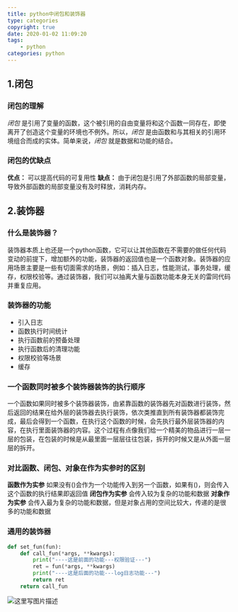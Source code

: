 ```yaml
---
title: python中闭包和装饰器
type: categories
copyright: true
date: 2020-01-02 11:09:20
tags:
    - python
categories: python
---
```

## 1.闭包
### 闭包的理解
   *闭包* 是引用了变量的函数，这个被引用的自由变量将和这个函数一同存在，即使离开了创造这个变量的环境也不例外。所以，*闭包* 是由函数和与其相关的引用环境组合而成的实体。简单来说，*闭包* 就是数据和功能的结合。
<!--more-->
### 闭包的优缺点
 **优点：** 可以提高代码的可复用性
 **缺点：** 由于闭包是引用了外部函数的局部变量，导致外部函数的局部变量没有及时释放，消耗内存。

 
## 2.装饰器
### 什么是装饰器？
装饰器本质上也还是一个python函数，它可以让其他函数在不需要的做任何代码变动的前提下，增加额外的功能，装饰器的返回值也是一个函数对象。装饰器的应用场景主要是一些有切面需求的场景，例如：插入日志，性能测试，事务处理，缓存，权限校验等。通过装饰器，我们可以抽离大量与函数功能本身无关的雷同代码并重复应用。
### 装饰器的功能

 - 引入日志
 - 函数执行时间统计
 - 执行函数前的预备处理
 - 执行函数后的清理功能
 - 权限校验等场景
 - 缓存
 
### 一个函数同时被多个装饰器装饰的执行顺序
 一个函数如果同时被多个装饰器装饰，由紧靠函数的装饰器先对函数进行装饰，然后返回的结果在给外层的装饰器去执行装饰，依次类推直到所有装饰器都装饰完成，最后会得到一个函数，在执行这个函数的时候，会先执行最外层装饰器的内容，在执行里面装饰器的内容。这个过程有点像我们给一个精美的物品进行一层一层的包装，在包装的时候是从最里面一层层往往包装，拆开的时候又是从外面一层层的拆开。
### 对比函数、闭包、对象在作为实参时的区别
**函数作为实参**  如果没有()会作为一个功能传入到另一个函数，如果有()，则会传入这个函数的执行结果即返回值
**闭包作为实参**  会传入较为复杂的功能和数据
**对象作为实参**  会传入最为复杂的功能和数据，但是对象占用的空间比较大，传递的是很多的功能和数据
### 通用的装饰器

```python
def set_fun(fun):
	def call_fun(*args, **kwargs):
		print("----这是前面的功能---权限验证---")
		ret = fun(*args, **kwargs)
		print("----这是后面的功能---log日志功能---")
		return ret
	return call_fun
```
![这里写图片描述](https://imgconvert.csdnimg.cn/aHR0cDovL2ltZy5ibG9nLmNzZG4ubmV0LzIwMTgwMTI1MjI0NjA4NDQ2?x-oss-process=image/format,png)


 

